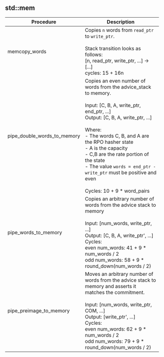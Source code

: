 
## std::mem
| Procedure | Description |
| ----------- | ------------- |
| memcopy_words | Copies `n` words from `read_ptr` to `write_ptr`.<br /><br />Stack transition looks as follows:<br />[n, read_ptr, write_ptr, ...] -> [...]<br />cycles: 15 + 16n<br /> |
| pipe_double_words_to_memory | Copies an even number of words from the advice_stack to memory.<br /><br />Input: [C, B, A, write_ptr, end_ptr, ...]<br />Output: [C, B, A, write_ptr, ...]<br /><br />Where:<br />- The words C, B, and A are the RPO hasher state<br />- A is the capacity<br />- C,B are the rate portion of the state<br />- The value `words = end_ptr - write_ptr` must be positive and even<br /><br />Cycles: 10 + 9 * word_pairs<br /> |
| pipe_words_to_memory | Copies an arbitrary number of words from the advice stack to memory<br /><br />Input: [num_words, write_ptr, ...]<br />Output: [C, B, A, write_ptr', ...]<br />Cycles:<br />even num_words: 41 + 9 * num_words / 2<br />odd num_words: 58 + 9 * round_down(num_words / 2)<br /> |
| pipe_preimage_to_memory | Moves an arbitrary number of words from the advice stack to memory and asserts it matches the commitment.<br /><br />Input: [num_words, write_ptr, COM, ...]<br />Output: [write_ptr', ...]<br />Cycles:<br />even num_words: 62 + 9 * num_words / 2<br />odd num_words: 79 + 9 * round_down(num_words / 2)<br /> |
